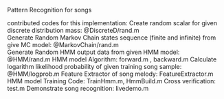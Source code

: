 Pattern Recognition for songs

contributed codes for this implementation:
Create random scalar for given discrete distribution mass:   @DiscreteD/rand.m     
Generate Random Markov Chain states sequence (finite and infinite) from give MC model:  @MarkovChain/rand.m    
Generate Random HMM output data from given HMM model:  @HMM/rand.m
HMM model Algorithm: forward.m , backward.m
Calculate logarithm likelihood probability of given training song sample: @HMM/logprob.m
Feature Extractor of song melody: FeatureExtractor.m
HMM model Training Code: TrainHmm.m, HmmBuild.m
Cross verification: test.m
Demonstrate song recognition: livedemo.m
